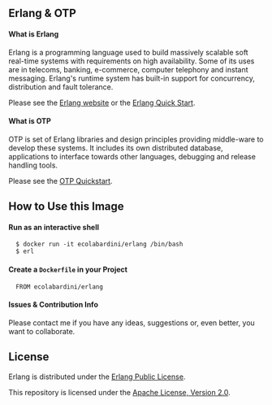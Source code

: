 ## Erlang & OTP

#### What is Erlang

Erlang is a programming language used to build massively scalable soft real-time systems with requirements on high availability. Some of its uses are in telecoms, banking, e-commerce, computer telephony and instant messaging. Erlang's runtime system has built-in support for concurrency, distribution and fault tolerance.

Please see the [Erlang website](http://www.erlang.org/) or the [Erlang Quick Start](http://www.erlang.org/static/getting_started_quickly.html).

#### What is OTP

OTP is set of Erlang libraries and design principles providing middle-ware to develop these systems. It includes its own distributed database, applications to interface towards other languages, debugging and release handling tools.

Please see the [OTP Quickstart](http://www.erlang.org/doc/design_principles/users_guide.html).

## How to Use this Image

#### Run as an interactive shell

```
  $ docker run -it ecolabardini/erlang /bin/bash
  $ erl
```

#### Create a `Dockerfile` in your Project

```
  FROM ecolabardini/erlang
```

#### Issues & Contribution Info

Please contact me if you have any ideas, suggestions or, even better, you want to collaborate.

## License

Erlang is distributed under the [Erlang Public License](http://www.erlang.org/EPLICENSE).

This repository is licensed under the [Apache License, Version 2.0](http://www.apache.org/licenses/LICENSE-2.0).
